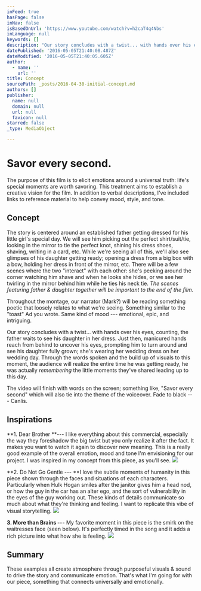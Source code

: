```yaml
---
inFeed: true
hasPage: false
inNav: false
isBasedOnUrl: 'https://www.youtube.com/watch?v=h2caT4q4Nbs'
inLanguage: null
keywords: []
description: "Our story concludes with a twist... with hands over his eyes, counting, the father waits to see his daughter in her dress. Just then, manicured hands reach from behind to uncover his eyes, prompting him to turn around and see his daughter fully grown; she's wearing her wedding dress on her wedding day. Through the words spoken and the build up of visuals to this moment, the audience will realize the entire time he was getting ready, he was actually remembering the little moments they’ve shared leading up to this day."
datePublished: '2016-05-05T21:40:08.487Z'
dateModified: '2016-05-05T21:40:05.605Z'
author:
  - name: ''
    url: ''
title: Concept
sourcePath: _posts/2016-04-30-initial-concept.md
authors: []
publisher:
  name: null
  domain: null
  url: null
  favicon: null
starred: false
_type: MediaObject

---
```

# Savor every second.

The purpose of this film is to elicit emotions around a universal truth: life's special moments are worth savoring. This treatment aims to establish a creative vision for the film. In addition to verbal descriptions, I've included links to reference material to help convey mood, style, and tone.

## Concept

The story is centered around an established father getting dressed for his little girl's special day. We will see him picking out the perfect shirt/suit/tie, looking in the mirror to tie the perfect knot, shining his dress shoes, shaving, writing in a card, etc. While we're seeing all of this, we'll also see glimpses of his daughter getting ready; opening a dress from a big box with a bow, holding her dress in front of the mirror, etc. There will be a few scenes where the two "interact" with each other: she's peeking around the corner watching him shave and when he looks she hides, or we see her twirling in the mirror behind him while he ties his neck tie. _The scenes featuring father & daughter together will be important to the end of the film._

Throughout the montage, our narrator (Mark?) will be reading something poetic that loosely relates to what we're seeing. Something similar to the "toast" Ad you wrote. Same kind of mood --- emotional, epic, and intriguing.

Our story concludes with a twist... with hands over his eyes, counting, the father waits to see his daughter in her dress. Just then, manicured hands reach from behind to uncover his eyes, prompting him to turn around and see his daughter fully grown; she's wearing her wedding dress on her wedding day. Through the words spoken and the build up of visuals to this moment, the audience will realize the entire time he was getting ready, he was actually _remembering_ the little moments they've shared leading up to this day.

The video will finish with words on the screen; something like, "Savor every second" which will also tie into the theme of the voiceover. Fade to black --- Canlis.

## Inspirations

**1\. Dear Brother **--- I like everything about this commercial, especially the way they foreshadow the big twist but you only realize it after the fact. It makes you want to watch it again to discover new meaning. This is a really good example of the overall emotion, mood and tone I'm envisioning for our project. I was inspired in my concept from this piece, as you'll see.
![](https://the-grid-user-content.s3-us-west-2.amazonaws.com/e8987d60-0e0c-4b1c-bbaf-43586d767b14.png)

**2\. Do Not Go Gentle --- **I love the subtle moments of humanity in this piece shown through the faces and situations of each characters. Particularly when Hulk Hogan smiles after the janitor gives him a head nod, or how the guy in the car has an alter ego, and the sort of vulnerability in the eyes of the guy working out. These kinds of details communicate so much about what they're thinking and feeling. I want to replicate this vibe of visual storytelling.
![](https://the-grid-user-content.s3-us-west-2.amazonaws.com/7cf4e340-3bb0-4e09-9f33-1f9c6509659a.png)

**3\. More than Brains ---** My favorite moment in this piece is the smirk on the waitresses face (seen below). It's perfectly timed in the song and it adds a rich picture into what how she is feeling.
![](https://the-grid-user-content.s3-us-west-2.amazonaws.com/1bded51d-389b-47f1-8ac2-fb847ae38bf8.png)

## Summary

These examples all create atmosphere through purposeful visuals & sound to drive the story and communicate emotion. That's what I'm going for with our piece, something that connects universally and emotionally.